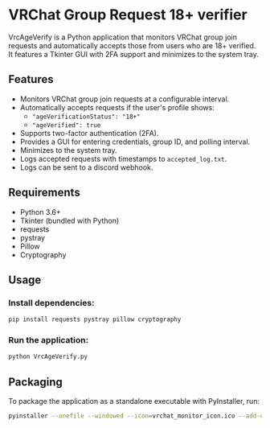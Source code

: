 # VRChat Group Request 18+ verifier

VrcAgeVerify is a Python application that monitors VRChat group join requests and automatically accepts those from users who are 18+ verified. It features a Tkinter GUI with 2FA support and minimizes to the system tray.

## Features
- Monitors VRChat group join requests at a configurable interval.
- Automatically accepts requests if the user's profile shows:
  - `"ageVerificationStatus": "18+"`
  - `"ageVerified": true`
- Supports two-factor authentication (2FA).
- Provides a GUI for entering credentials, group ID, and polling interval.
- Minimizes to the system tray.
- Logs accepted requests with timestamps to `accepted_log.txt`.
- Logs can be sent to a discord webhook.

## Requirements
- Python 3.6+
- Tkinter (bundled with Python)
- requests
- pystray
- Pillow
- Cryptography

## Usage

### Install dependencies:
```bash
pip install requests pystray pillow cryptography
```

### Run the application:
```bash
python VrcAgeVerify.py
```

## Packaging
To package the application as a standalone executable with PyInstaller, run:
```bash
pyinstaller --onefile --windowed --icon=vrchat_monitor_icon.ico --add-data "vrchat_monitor_icon.ico;." VrcAgeVerify.py
